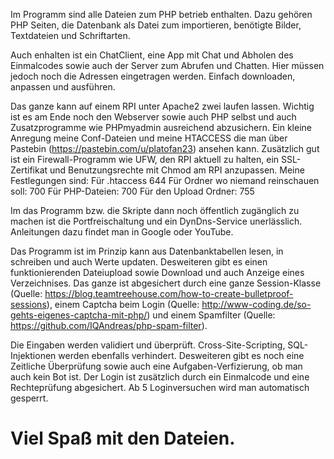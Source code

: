 Im Programm sind alle Dateien zum PHP betrieb enthalten. 
Dazu gehören PHP Seiten, 
die Datenbank als Datei zum importieren,
benötigte Bilder, 
Textdateien und
Schriftarten.

Auch enhalten ist ein ChatClient, eine App mit Chat und Abholen des Einmalcodes sowie auch der Server zum Abrufen und Chatten. Hier müssen jedoch noch die Adressen eingetragen werden. Einfach downloaden, anpassen und ausführen.

Das ganze kann auf einem RPI unter Apache2 zwei laufen lassen. Wichtig ist es am Ende noch den Webserver sowie auch PHP selbst und auch Zusatzprogramme wie PHPmyadmin ausreichend abzusichern. Ein kleine Anregung meine Conf-Dateien und meine HTACCESS die man über Pastebin (https://pastebin.com/u/platofan23) ansehen kann. Zusätzlich gut ist ein Firewall-Programm wie UFW, den RPI aktuell zu halten, ein  SSL-Zertifikat und Benutzungsrechte mit Chmod am RPI anzupassen.
Meine Festlegungen sind:
Für .htaccess 644
Für Ordner wo niemand reinschauen soll: 700
Für PHP-Dateien: 700
Für den Upload Ordner: 755

Im das Programm bzw. die Skripte dann noch öffentlich zugänglich zu machen ist die Portfreischaltung und ein DynDns-Service unerlässlich. Anleitungen dazu findet man in Google oder YouTube.

Das Programm ist im Prinzip kann aus Datenbanktabellen lesen, in schreiben und auch Werte updaten. 
Desweiteren gibt es einen funktionierenden Dateiupload sowie Download und auch Anzeige eines Verzeichnises. 
Das ganze ist abgesichert durch eine ganze Session-Klasse (Quelle: https://blog.teamtreehouse.com/how-to-create-bulletproof-sessions), einem Captcha beim Login (Quelle: http://www-coding.de/so-gehts-eigenes-captcha-mit-php/) 
und einem Spamfilter (Quelle: https://github.com/IQAndreas/php-spam-filter). 

Die Eingaben werden validiert und überprüft. Cross-Site-Scripting, SQL-Injektionen werden ebenfalls verhindert. Desweiteren gibt es noch eine Zeitliche Überprüfung sowie auch eine Aufgaben-Verfizierung, ob man auch kein Bot ist. Der Login ist zusätzlich durch ein Einmalcode und eine Rechteprüfung abgesichert. Ab 5 Loginversuchen wird man automatisch gesperrt.

# Viel Spaß mit den Dateien.
